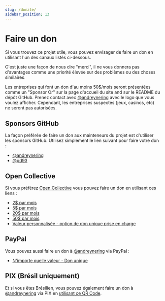 ```yaml
---
slug: /donate/
sidebar_position: 13
---
```


# Faire un don

Si vous trouvez ce projet utile, vous pouvez envisager de faire un don en utilisant l'un des canaux listés ci-dessous.

C'est juste une façon de nous dire "merci", il ne vous donnera pas d'avantages comme une priorité élevée sur des problèmes ou des choses similaires.

Les entreprises qui font un don d'au moins 50$/mois seront présentées comme un "Sponsor Or" sur la page d'accueil du site and sur le README du dépôt GitHub. Prenez contact avec [@andreynering][] avec le logo que vous voulez afficher. Cependant, les entreprises suspectes (jeux, casinos, etc) ne seront pas autorisées.

## Sponsors GitHub

La façon préférée de faire un don aux mainteneurs du projet est d'utiliser les sponsors GitHub. Utilisez simplement le lien suivant pour faire votre don :

- [@andreynering](https://github.com/sponsors/andreynering)
- [@pd93](https://github.com/sponsors/pd93)

## Open Collective

Si vous préférez [Open Collective](https://opencollective.com/task) vous pouvez faire un don en utilisant ces liens :

- [2$ par mois](https://opencollective.com/task/contribute/backer-4034/checkout)
- [5$ par mois](https://opencollective.com/task/contribute/supporter-8404/checkout)
- [20$ par mois](https://opencollective.com/task/contribute/sponsor-4035/checkout)
- [50$ par mois](https://opencollective.com/task/contribute/sponsor-28775/checkout)
- [Valeur personnalisée - option de don unique prise en charge](https://opencollective.com/task/donate)

## PayPal

Vous pouvez aussi faire un don à [@andreynering][] via PayPal :

- [N'importe quelle valeur - Don unique](https://www.paypal.com/cgi-bin/webscr?cmd=_donations&business=GSVDU63RKG45A&currency_code=USD&source=url)

## PIX (Brésil uniquement)

Et si vous êtes Brésilien, vous pouvez également faire un don à [@andreynering][] via PIX en [utilisant ce QR Code](/img/pix.png).

<!-- prettier-ignore-start -->

<!-- prettier-ignore-end -->
[@andreynering]: https://github.com/andreynering
